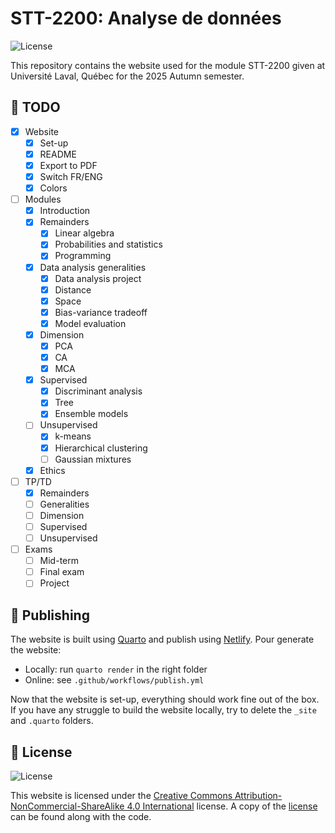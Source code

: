 # STT-2200: Analyse de données

![License](https://img.shields.io/badge/License-CC_BY--NC--SA_4.0-blue)


This repository contains the website used for the module STT-2200 given at Université Laval, Québec for the 2025 Autumn semester.

## 🚧 TODO

- [X] Website 
    * [X] Set-up 
    * [X] README
    * [X] Export to PDF
    * [X] Switch FR/ENG
    * [X] Colors

- [ ] Modules
  * [X] Introduction
  * [X] Remainders
    - [X] Linear algebra
    - [X] Probabilities and statistics
    - [X] Programming
  * [X] Data analysis generalities
    - [X] Data analysis project
    - [X] Distance
    - [X] Space 
    - [X] Bias-variance tradeoff
    - [X] Model evaluation
  * [X] Dimension
    - [X] PCA
    - [X] CA
    - [X] MCA
  * [X] Supervised
    - [X] Discriminant analysis
    - [X] Tree 
    - [X] Ensemble models 
  * [ ] Unsupervised
    - [X] k-means
    - [X] Hierarchical clustering
    - [ ] Gaussian mixtures
  * [X] Ethics 

- [ ] TP/TD
  * [X] Remainders
  * [ ] Generalities
  * [ ] Dimension
  * [ ] Supervised 
  * [ ] Unsupervised

- [ ] Exams
    * [ ] Mid-term
    * [ ] Final exam
    * [ ] Project

## 🚀 Publishing

The website is built using [Quarto](https://quarto.org/) and publish using [Netlify](https://www.netlify.com/). Pour generate the website: 
- Locally: run `quarto render` in the right folder
- Online: see `.github/workflows/publish.yml`

Now that the website is set-up, everything should work fine out of the box. If you have any struggle to build the website locally, try to delete the `_site` and `.quarto` folders.


## 📄 License

![License](https://licensebuttons.net/i/l/by-nc-sa/transparent/00/00/00/88x31.png)

This website is licensed under the [Creative Commons Attribution-NonCommercial-ShareAlike 4.0 International](https://creativecommons.org/licenses/by-nc-sa/4.0/) license. A copy of the [license](https://github.com/StevenGolovkine/UL-STT2200/blob/main/LICENSE) can be found along with the code.
